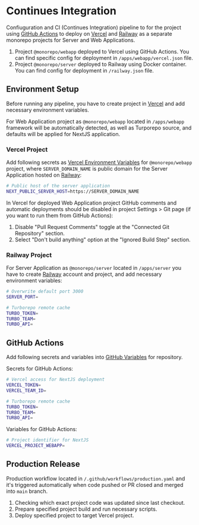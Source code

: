 # Continues Integration

Confiuguration and CI (Continues Integration) pipeline to for the project using [GitHub Actions](https://github.com/features/actions) to deploy on [Vercel](https://vercel.com) and [Railway](https://railway.com) as a separate monorepo projects for Server and Web Applications.

1. Project `@monorepo/webapp` deployed to Vercel using GitHub Actions. You can find specific config for deployment in `/apps/webapp/vercel.json` file.
2. Project `@monorepo/server` deployed to Railway using Docker container. You can find config for deployment in `/railway.json` file.

## Environment Setup

Before running any pipeline, you have to create project in [Vercel](https://vercel.com) and add necessary environment variables.

For Web Application project as `@monorepo/webapp` located in `/apps/webapp` framework will be automatically detected, as well as Turporepo source, and defaults will be applied for NextJS application.

### Vercel Project

Add following secrets as [Vercel Environment Variables](https://vercel.com/docs/environment-variables) for `@monorepo/webapp` project, where `SERVER_DOMAIN_NAME` is public domain for the Server Application hosted on [Railway](https://railway.com):

```bash
# Public host of the server application
NEXT_PUBLIC_SERVER_HOST=https://SERVER_DOMAIN_NAME
```

In Vercel for deployed Web Application project GitHub comments and automatic deployments should be disabled in project Settings > Git page (if you want to run them from GitHub Actions):

1. Disable "Pull Request Comments" toggle at the "Connected Git Repository" section.
2. Select "Don't build anything" option at the "Ignored Build Step" section.

### Railway Project

For Server Application as `@monorepo/server` located in `/apps/server` you have to create [Railway](https://railway.com) account and project, and add necessary environment variables:

```bash
# Overwrite default port 3000
SERVER_PORT=

# Turborepo remote cache
TURBO_TOKEN=
TURBO_TEAM=
TURBO_API=
```

## GitHub Actions

Add following secrets and variables into [GitHub Variables](https://docs.github.com/en/actions/writing-workflows/choosing-what-your-workflow-does/store-information-in-variables) for repository.

Secrets for GitHub Actions:

```bash
# Vercel access for NextJS deployment
VERCEL_TOKEN=
VERCEL_TEAM_ID=

# Turborepo remote cache
TURBO_TOKEN=
TURBO_TEAM=
TURBO_API=
```

Variables for GitHub Actions:

```bash
# Project identifier for NextJS
VERCEL_PROJECT_WEBAPP=
```

## Production Release

Production workflow located in `/.github/workflows/production.yaml` and it's triggered automatically when code pushed or PR closed and merged into `main` branch.

1. Checking which exact project code was updated since last checkout.
2. Prepare specified project build and run necessary scripts.
3. Deploy specified project to target Vercel project.
